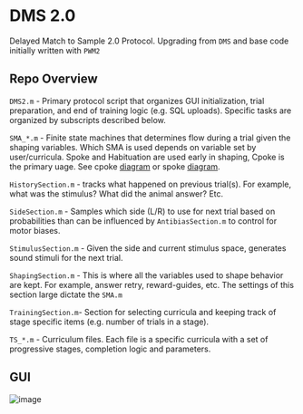 # DMS 2.0
Delayed Match to Sample 2.0 Protocol. Upgrading from `DMS` and base code initially written with `PWM2`

## Repo Overview

`DMS2.m` - Primary protocol script that organizes GUI initialization, trial preparation, and end of training logic (e.g. SQL uploads). Specific tasks are organized by subscripts described below.

`SMA_*.m` - Finite state machines that determines flow during a trial given the shaping variables. Which SMA is used depends on variable set by user/curricula. Spoke and Habituation are used early in shaping, Cpoke is the primary uage. See cpoke [diagram](https://docs.google.com/drawings/d/1TdGXWv2zME2ZIzvdt-MyJcfGsiPKddUEM4NUAQwQRmo/edit) or spoke [diagram](https://docs.google.com/drawings/d/1SoBx0KA85c8heaQppBEhXACblAK_Ehk5E0UzrogbloM/edit).

`HistorySection.m` - tracks what happened on previous trial(s). For example, what was the stimulus? What did the animal answer? Etc.

`SideSection.m` - Samples which side (L/R) to use for next trial based on probabilities than can be influenced by `AntibiasSection.m` to control for motor biases.

`StimulusSection.m` - Given the side and current stimulus space, generates sound stimuli for the next trial. 

`ShapingSection.m` - This is where all the variables used to shape behavior are kept. For example, answer retry, reward-guides, etc. The settings of this section large dictate the `SMA.m`

`TrainingSection.m`- Section for selecting curricula and keeping track of stage specific items (e.g. number of trials in a stage).

`TS_*.m` - Curriculum files. Each file is a specific curricula with a set of progressive stages, completion logic and parameters.

## GUI
![image](https://github.com/Brody-Lab/Protocols/assets/53059059/405a3b44-cbb9-4173-b291-b58702bf85dd)


